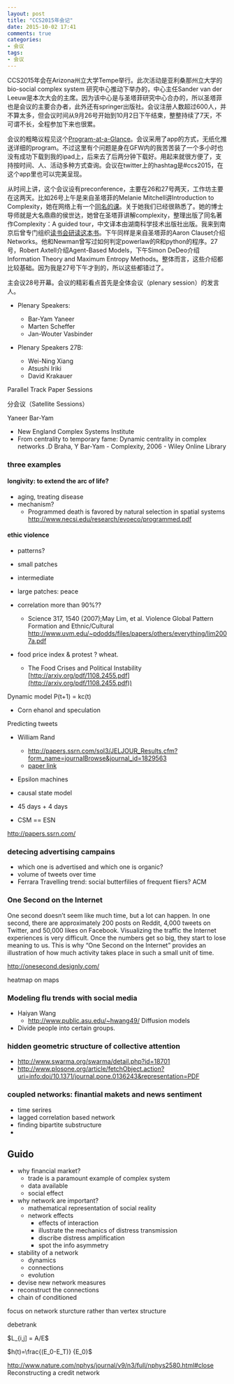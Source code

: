 ```yaml
---
layout: post
title: "CCS2015年会记"
date: 2015-10-02 17:41
comments: true
categories:
- 会议
tags:
- 会议
---
```



CCS2015年会在Arizona州立大学Tempe举行。此次活动是亚利桑那州立大学的bio-social complex system 研究中心推动下举办的，中心主任Sander van der Leeuw是本次大会的主席。因为该中心是与圣塔菲研究中心合办的，所以圣塔菲也是会议的主要合办者，此外还有springer出版社。会议注册人数超过600人，并不算太多，但会议时间从9月26号开始到10月2日下午结束，整整持续了7天，不可谓不长，全程参加下来也很累。

会议的粗略议程见这个[Program-at-a-Glance](http://www.ccs2015.org/program-at-a-glance/)。会议采用了app的方式，无纸化推送详细的program。不过这里有个问题是身在GFW内的我苦苦装了一个多小时也没有成功下载到我的ipad上，后来去了后两分钟下载好。用起来就很方便了，支持按时间、人、活动多种方式查询。会议在twitter上的hashtag是#ccs2015，在这个app里也可以完美呈现。

从时间上讲，这个会议设有preconference，主要在26和27号两天，工作坊主要在这两天。比如26号上午是来自圣塔菲的Melanie Mitchell讲Introduction to Complexity，她在网络上有一个[同名的课](http://www.complexityexplorer.org/online-courses/19-introduction-to-complexity-fall-2014/materials)。关于她我们已经很熟悉了。她的博士导师就是大名鼎鼎的侯世达，她曾在圣塔菲讲解complexity，整理出版了同名著作Complexity：A guided tour，中文译本由湖南科学技术出版社出版。我来到南京后曾专门组织[读书会研读这本书](http://computational-communication.com/post/guan-yu-wo-men/2014-12-16-reading-club)。下午同样是来自圣塔菲的Aaron Clauset介绍Networks。他和Newman曾写过如何判定powerlaw的R和python的程序。27号，Robert Axtell介绍Agent-Based Models，下午Simon DeDeo介绍Information Theory and Maximum Entropy Methods。整体而言，这些介绍都比较基础。因为我是27号下午才到的，所以这些都错过了。

主会议28号开幕。会议的精彩看点首先是全体会议（plenary session）的发言人。

- Plenary Speakers:
	- Bar-Yam Yaneer
	- Marten Scheffer
	- Jan-Wouter Vasbinder

- Plenary Speakers 27B:
	- Wei-Ning Xiang
	- Atsushi Iriki
	- David Krakauer

Parallel Track Paper Sessions

分会议（Satellite Sessions）



Yaneer Bar-Yam

- New England Complex Systems Institute
- From centrality to temporary fame: Dynamic centrality in complex networks .D Braha, Y Bar‐Yam - Complexity, 2006 - Wiley Online Library

### three examples

#### longivity: to extend the arc of life?
- aging, treating disease
- mechanism?
	- Programmed death is favored by natural selection in spatial systems http://www.necsi.edu/research/evoeco/programmed.pdf

#### ethic violence

- patterns?
- small patches
- intermediate
- large patches: peace
- correlation more than 90%??
 	- Science 317, 1540 (2007);May Lim, et al.
Violence Global Pattern Formation and Ethnic/Cultural http://www.uvm.edu/~pdodds/files/papers/others/everything/lim2007a.pdf

- food price index & protest ? wheat.
	- The Food Crises and Political Instability [http://arxiv.org/pdf/1108.2455.pdf](http://arxiv.org/pdf/1108.2455.pdf))


Dynamic model P(t+1) = kc(t)

- Corn ehanol and speculation

Predicting tweets

- William Rand
	- http://papers.ssrn.com/sol3/JELJOUR_Results.cfm?form_name=journalBrowse&journal_id=1829563
	- [paper link](http://poseidon01.ssrn.com/delivery.php?ID=443120004027031092001020007120073010019034072064048062031086094088085126011007024065035021040118024059039026109116086076031005039034047048077004098065071119119011103051035010107117124074024068083113000082119004003065103026074080001115112019077087119099&EXT=pdf)

- Epsilon machines
- causal state model
- 45 days + 4 days
- CSM == ESN


http://papers.ssrn.com/

### detecing advertising campains
- which one is advertised and which one is organic?
- volume of tweets over time
- Ferrara Travelling trend: social butterfilies of frequent fliers? ACM

### One Second on the Internet

One second doesn’t seem like much time, but a lot can happen. In one second, there are approximately 200 posts on Reddit, 4,000 tweets on Twitter, and 50,000 likes on Facebook. Visualizing the traffic the Internet experiences is very difficult. Once the numbers get so big, they start to lose meaning to us. This is why “One Second on the Internet” provides an illustration of how much activity takes place in such a small unit of time.

http://onesecond.designly.com/

heatmap on maps

### Modeling flu trends with social media

- Haiyan Wang
	- http://www.public.asu.edu/~hwang49/
Diffusion models
- Divide people into certain groups.

### hidden geometric structure of collective attention

- http://www.swarma.org/swarma/detail.php?id=18701
- http://www.plosone.org/article/fetchObject.action?uri=info:doi/10.1371/journal.pone.0136243&representation=PDF


### coupled networks: finantial makets and news sentiment

- time serires
- lagged correlation based network
- finding bipartite substructure
-

## Guido

- why financial market?
	- trade is a paramount example of complex system
	- data available
	- social effect
- why network are important?
	- mathematical representation of social reality
	- network effects
		- effects of interaction
		- illustrate the mechanics of distress transmission
		- discribe distress amplification
		- spot the info asymmetry
- stability of a network
	- dynamics
	- connections
	- evolution
- devise new network measures
- reconstruct the connections
- chain of conditioned

focus on network sturcture rather than vertex structure

debetrank

$L_{i,j] = A/E$

$h(t)=\frac{(E_0-E_T)} {E_0}$

http://www.nature.com/nphys/journal/v9/n3/full/nphys2580.html#close
Reconstructing a credit network

